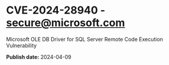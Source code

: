 # CVE-2024-28940 - secure@microsoft.com

Microsoft OLE DB Driver for SQL Server Remote Code Execution Vulnerability

**Publish date:** 2024-04-09
